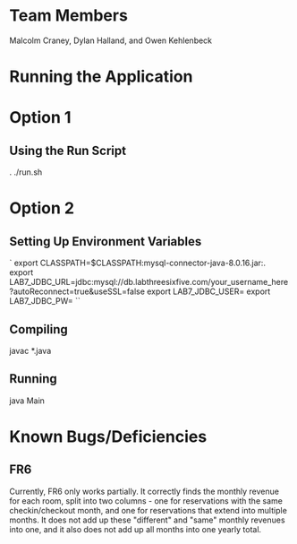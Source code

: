 # Team Members
Malcolm Craney, Dylan Halland, and Owen Kehlenbeck


# Running the Application

# Option 1
## Using the Run Script
. ./run.sh

# Option 2
## Setting Up Environment Variables
`
export CLASSPATH=$CLASSPATH:mysql-connector-java-8.0.16.jar:.
export LAB7_JDBC_URL=jdbc:mysql://db.labthreesixfive.com/your_username_here?autoReconnect=true&useSSL=false
export LAB7_JDBC_USER=
export LAB7_JDBC_PW=
``

## Compiling
javac *.java

## Running
java Main

# Known Bugs/Deficiencies
## FR6
Currently, FR6 only works partially. It correctly finds the monthly revenue for each room, split into two columns -
  one for reservations with the same checkin/checkout month, and one for reservations that extend into multiple months.
  It does not add up these "different" and "same" monthly revenues into one, and it also does not add up all months
  into one yearly total.
